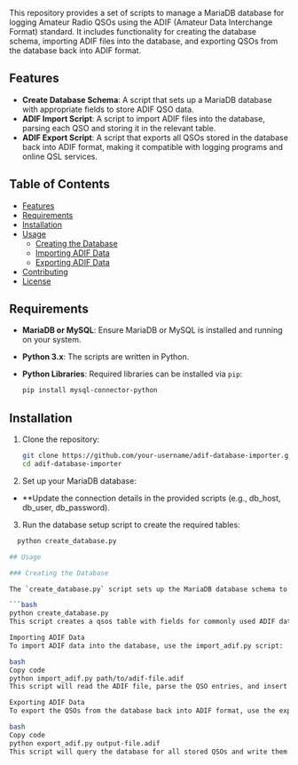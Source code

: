 This repository provides a set of scripts to manage a MariaDB database for logging Amateur Radio QSOs using the ADIF (Amateur Data Interchange Format) standard. It includes functionality for creating the database schema, importing ADIF files into the database, and exporting QSOs from the database back into ADIF format.

## Features

- **Create Database Schema**: A script that sets up a MariaDB database with appropriate fields to store ADIF QSO data.
- **ADIF Import Script**: A script to import ADIF files into the database, parsing each QSO and storing it in the relevant table.
- **ADIF Export Script**: A script that exports all QSOs stored in the database back into ADIF format, making it compatible with logging programs and online QSL services.

## Table of Contents

- [Features](#features)
- [Requirements](#requirements)
- [Installation](#installation)
- [Usage](#usage)
  - [Creating the Database](#creating-the-database)
  - [Importing ADIF Data](#importing-adif-data)
  - [Exporting ADIF Data](#exporting-adif-data)
- [Contributing](#contributing)
- [License](#license)

## Requirements

- **MariaDB or MySQL**: Ensure MariaDB or MySQL is installed and running on your system.
- **Python 3.x**: The scripts are written in Python.
- **Python Libraries**: Required libraries can be installed via `pip`:

  ```bash
  pip install mysql-connector-python

## Installation

1. Clone the repository:

   ```bash
   git clone https://github.com/your-username/adif-database-importer.git
   cd adif-database-importer
   
2. Set up your MariaDB database:

- **Update the connection details in the provided scripts (e.g., db_host, db_user, db_password).

3. Run the database setup script to create the required tables:

```bash
  python create_database.py

## Usage

### Creating the Database

The `create_database.py` script sets up the MariaDB database schema to support ADIF fields.

```bash
python create_database.py
This script creates a qsos table with fields for commonly used ADIF data, such as call signs, bands, frequencies, modes, and other details relevant to a QSO.

Importing ADIF Data
To import ADIF data into the database, use the import_adif.py script:

bash
Copy code
python import_adif.py path/to/adif-file.adif
This script will read the ADIF file, parse the QSO entries, and insert them into the qsos table in the database.

Exporting ADIF Data
To export the QSOs from the database back into ADIF format, use the export_adif.py script:

bash
Copy code
python export_adif.py output-file.adif
This script will query the database for all stored QSOs and write them to an ADIF file, ready for use in logging software or QSL services.


